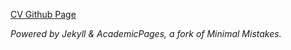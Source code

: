 [CV Github Page](https://alirezamhm.github.io/)


_Powered by Jekyll & AcademicPages, a fork of Minimal Mistakes._
